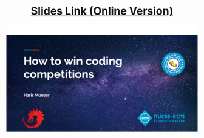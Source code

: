 <h1 align="center">
  <a href="https://docs.google.com/presentation/d/e/2PACX-1vT-0-lCxXZ81JQolIIERe04c01RIZeE3cA7a7jehuFy3xaES_8cTmKlx1fZLw1XqDUCLnMBraSGkTLE/pub?start=false&loop=false&delayms=60000">
    Slides Link (Online Version)
  </a>
</h1>
<a href="#">
  <div align="center">
    <img src="./main-title.png"/>
  </div>
</a>

